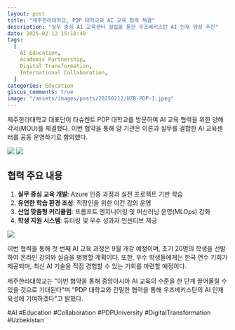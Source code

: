 ```yaml
---
layout: post
title: "제주한라대학교, PDP 대학교와 AI 교육 협력 체결"
description: "실무 중심 AI 교육센터 설립을 통한 우즈베키스탄 AI 인재 양성 추진"
date: 2025-02-12 15:10:49
tags:
  [
    AI Education,
    Academic Partnership,
    Digital Transformation,
    International Collaboration,
  ]
categories: Education
giscus_comments: true
image: "/assets/images/posts/20250212/UZB-PDP-1.jpeg"
---
```


제주한라대학교 대표단이 타슈켄트 PDP 대학교를 방문하여 AI 교육 협력을 위한 양해각서(MOU)를 체결했다. 이번 협약을 통해 양 기관은 이론과 실무를 결합한 AI 교육센터를 공동 운영하기로 합의했다.

<div class="gallery-box">
  <div class="gallery">
    <img src="/assets/images/posts/20250212/UZB-PDP-2.jpeg" loading="lazy">
    <img src="/assets/images/posts/20250212/UZB-PDP-3.jpeg" loading="lazy">
  </div>
</div>

## 협력 주요 내용

1. **실무 중심 교육 개발**: Azure 인증 과정과 실전 프로젝트 기반 학습
2. **유연한 학습 환경 조성**: 직장인을 위한 야간 강의 운영
3. **산업 맞춤형 커리큘럼**: 프롬프트 엔지니어링 및 머신러닝 운영(MLOps) 강화
4. **학생 지원 시스템**: 튜터링 및 우수 성과자 인센티브 제공

<div class="gallery-box">
  <div class="gallery">
    <img src="/assets/images/posts/20250212/UZB-PDP-4.jpeg" loading="lazy">
  </div>
</div>

이번 협력을 통해 첫 번째 AI 교육 과정은 9월 개강 예정이며, 초기 20명의 학생을 선발하여 온라인 강의와 실습을 병행할 계획이다. 또한, 우수 학생들에게는 한국 연수 기회가 제공되며, 최신 AI 기술을 직접 경험할 수 있는 기회를 마련할 예정이다.

제주한라대학교는 "이번 협약을 통해 중앙아시아 AI 교육의 수준을 한 단계 끌어올릴 수 있을 것으로 기대된다"며 "PDP 대학교와 긴밀한 협력을 통해 우즈베키스탄의 AI 인재 육성에 기여하겠다"고 밝혔다.

#AI #Education #Collaboration #PDPUniversity #DigitalTransformation #Uzbekistan
